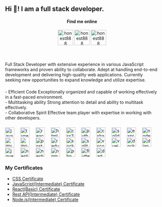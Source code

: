 <h2 align="left">Hi 👋! I am a full stack developer.</h2>

<h4 align="center">Find me online</h5>
<div align="center">
  <a href="https://discordapp.com/users/1174154977036476496" target="blank" sytle="margin-right:-4px;" ><img align="center" src="https://uxwing.com/wp-content/themes/uxwing/download/brands-and-social-media/discord-round-color-icon.png"" alt="honest888" height="50px" width="50px"/></a>
  <a href="https://t.me/ym9641" target="blank"><img align="center" src="https://cdn3.iconfinder.com/data/icons/social-icons-33/512/Telegram-512.png" alt="honest888" height="50px" width="50px" /></a>
  <a href="https://wa.me/12295501338" target="blank"><img align="center" src="https://cdn0.iconfinder.com/data/icons/social-circle-3/72/Whatsapp-512.png" alt="honest888" height="50px" width="50px" /></a>
<!--   <a href="https://join.skype.com/invite/ORViDdbMeCnR" target="blank"><img align="center" src="https://cdn1.iconfinder.com/data/icons/social-icon-1-1/512/social_style_1_skype-512.png" alt="hoenst888" height="50px" width="50px"/></a> -->
<div>

###

<br clear="both">

<p align="left">Full Stack Developer with extensive experience in various JavaScript frameworks and proven ability to collaborate. Adept at handling end-to-end development and delivering high-quality web applications. Currently seeking new opportunities to expand knowledge and utilize expertise.</p>

###

<p align="left">- Efficient Code Exceptionally organized and capable of working effectively in a fast-paced environment. <br>- Multitasking ability Strong attention to detail and ability to multitask effectively.<br>- Collaborative Spirit Effective team player with expertise in working with other developers.</p>

###

<div align="left">
  <img src="https://cdn.jsdelivr.net/gh/devicons/devicon/icons/javascript/javascript-original.svg" height="30" alt="javascript logo"  />
  <img width="12" />
  <img src="https://cdn.jsdelivr.net/gh/devicons/devicon/icons/typescript/typescript-original.svg" height="30" alt="typescript logo"  />
  <img width="12" />
  <img src="https://cdn.jsdelivr.net/gh/devicons/devicon/icons/react/react-original.svg" height="30" alt="react logo"  />
  <img width="12" />
  <img src="https://cdn.jsdelivr.net/gh/devicons/devicon/icons/html5/html5-original.svg" height="30" alt="html5 logo"  />
  <img width="12" />
  <img src="https://cdn.jsdelivr.net/gh/devicons/devicon/icons/css3/css3-original.svg" height="30" alt="css3 logo"  />
  <img width="12" />
  <img src="https://cdn.jsdelivr.net/gh/devicons/devicon/icons/python/python-original.svg" height="30" alt="python logo"  />
  <img width="12" />
  <img src="https://cdn.jsdelivr.net/gh/devicons/devicon/icons/csharp/csharp-original.svg" height="30" alt="csharp logo"  />
  <img width="12" />
  <img src="https://skillicons.dev/icons?i=solidity" height="30" alt="solidity logo"  />
  <img width="12" />
  <img src="https://skillicons.dev/icons?i=express" height="30" alt="express logo"  />
  <img width="12" />
  <img src="https://cdn.jsdelivr.net/gh/devicons/devicon/icons/nodejs/nodejs-original.svg" height="30" alt="nodejs logo"  />
  <img width="12" />
  <img src="https://skillicons.dev/icons?i=mysql" height="30" alt="mysql logo"  />
  <img width="12" />
  <img src="https://skillicons.dev/icons?i=mongodb" height="30" alt="mongodb logo"  />
  <img width="12" />
  <img src="https://cdn.simpleicons.org/postgresql/4169E1" height="30" alt="postgresql logo"  />
  <img width="12" />
  <img src="https://cdn.jsdelivr.net/gh/devicons/devicon/icons/redux/redux-original.svg" height="30" alt="redux logo"  />
  <img width="12" />
  <img src="https://cdn.jsdelivr.net/gh/devicons/devicon/icons/socketio/socketio-original.svg" height="30" alt="socketio logo"  />
  <img width="12" />
  <img src="https://cdn.jsdelivr.net/gh/devicons/devicon/icons/sqlite/sqlite-original.svg" height="30" alt="sqlite logo"  />
  <img width="12" />
  <img src="https://cdn.jsdelivr.net/gh/devicons/devicon/icons/vscode/vscode-original.svg" height="30" alt="vscode logo"  />
  <img width="12" />
  <img src="https://cdn.simpleicons.org/vuedotjs/4FC08D" height="30" alt="vuejs logo"  />
  <img width="12" />
  <img src="https://cdn.simpleicons.org/docker/2496ED" height="30" alt="docker logo"  />
  <img width="12" />
  <img src="https://cdn.simpleicons.org/django/092E20" height="30" alt="django logo"  />
  <img width="12" />
  <img src="https://cdn.simpleicons.org/jquery/0769AD" height="30" alt="jquery logo"  />
  <img width="12" />
  <img src="https://cdn.simpleicons.org/nestjs/E0234E" height="30" alt="nestjs logo"  />
  <img width="12" />
  <img src="https://cdn.simpleicons.org/nextdotjs/000000" height="30" alt="nextjs logo"  />
  <img width="12" />
  <img src="https://cdn.simpleicons.org/npm/CB3837" height="30" alt="npm logo"  />
  <img width="12" />
  <img src="https://cdn.simpleicons.org/php/777BB4" height="30" alt="php logo"  />
  <img width="12" />
  <img src="https://skillicons.dev/icons?i=flutter" height="30" alt="flutter logo"  />
  <img width="12" />
  <img src="https://skillicons.dev/icons?i=dart" height="30" alt="dart logo"  />
</div>

###



###

<h3 align="left">My Certificates</h3>
<ul align="left">
  <li>
    <a href="http://email.postmaster.hackerrankmail.com/c/eJxskc_OmzAQxJ_GHKP1-v-BQyXEa6DFXhIEhMgYpX37ylT9lOrrkZ0fM57d1AZrCRtupQ1SK-0lNo820RQokIbgozLko3VWOm395MikKTZzi4AKPDgZACTe0BtW1iflVCQYtdDw2o-y0VE43x4UF86ZnstG83qL-9as7aOUl1A_BPYC-_f7_UFVQmBf4SFzmjPHUr_LUDLFRag-7s_CP4tQ3QUV3l4rFR6kCmpAtNLIAALtH89hTkJ1H-OFfwnVgeFoFaAn4_UYRprUBIZTsIzOKwwBLWMwAu2_KZddjfqrnOc1ghhHAMugIYAzzmiYpAxMYA0mQwJt2YXqavVDoKntTe1v_r8Bg33kXOZpjlT4uAbJRefqVUaw1aI_yzZsnOaz_qA6rg-qpK3CsZ858iV8X9QXFWl70Xx_Xtwjx-FY5nU9ho_wJrcr3_mZAoCVQWi4f92ytN-9fwcAAP__B-27MA">CSS Certificate</a>
  </li>
  <li>
    <a href="http://email.postmaster.hackerrankmail.com/c/eJxskdHOnCAQhZ8GLzfMAANceNHE-BoGYdw16rpBzLZv32DTP9v8vXTO5zmcmdR6ooANt0AetLLS2-bRjiqNjtlKJpYkR-eiRwoWtIakgZq5RYlKOmnBKwf2BilKyzZpsJIjeqHlaz_KFo7C-fYIceGcw3PZwrze4r41a_so5SXUD4G9wP79fn9QlRDYV3jInObMsdTvMpQc4iJUH_dn4Z9FqO6CCm-vNRQeQHk1IBIY8FIg_fEc5iRU9zFe-JdQnTQcSUl0wTg9-jFMapKGkydG6xR6j8TojUD6N-Wyq1F_lfO8RtYSTJZ90KPVU_JjpGA8KNAOJ5lqctmF6mr1Q6Cp7U3tb_6_AYN95FzmaY6h8HENJglEzhkDGKpFf5Zt2DjNZ_1BdVwfVEmqwrGfOfIlfF_UFxXD9grz_XlxjxyHY5nX9Rg-wpvcrnznZ_JSEtT73r9uWdrv3r8DAAD__8WwuvI">JavaScript(Intermediate) Certificate</a>
  </li>
  <li>
    <a href="http://email.postmaster.hackerrankmail.com/c/eJxskdHOnCAQhZ8GLzcwAygXXjQxvobBYdgl6rpBzLZv32DTP9v8vWTOxzmcIfTOWg8N98o6pTUq0zaP3s5dNGRVGyNoKQ3NQIE56IAUqZub1IMElJ1sQSmn2ps3CjRoQKNDjEoKLV_7UTZ_FM63h6eFc_bPZfNpvdG-NWv_KOUl8IeAUcD4fr8_qEoIGCs8ZQ4pM5V6LlPJnhaBI-3Pwj-LwOGCCm-v1ReeFDqcAKwyykkB9o_nlILA4WO88C-BgzRMFiV03nR6drOPGKXh4CxD2yE4B5bBGQH235TLrkb9Vc7zGrXKah-QFLXeOXYzaklWdZ6jwk51AmzZBQ61-iHA1Pam9jf_34CBkTiXFBP5wsc1kG1k49gGlL5ajGfZpo1DOusFHLg-qJK2Csd-ZuJL-L6oL4r89vLp_ry4R6bpWNK6HtNHeJP7le_8DE5Kq5zQ8v71l6X_7v07AAD__4P_vCI">React(Basic) Certificate</a>
  </li>
  <li>
    <a href="http://email.postmaster.hackerrankmail.com/c/eJxskd_OnCAQxZ8GLzcwMOhceNHE-BqGP8OuUdcNYrZ9-wabftnm6yVzfpzDGWJP1jpouFeWlGmNaal59CQVOUAngwlIxiq0xmirOpBWpZiauQcJWnayk1YqRTdWGFxSRqfkGToWRr72o2zuKJxvDxcWztk9l83N6y3sW7P2j1JeQv8QMAoY3-_3B1UJAWOFp8xxzhxKPZepZBcWocewPwv_LEIPF1R4e62u8KQ06QnAKlQkBdg_ntMchR4-xgv_EnqQyMFqCZ3DznjyLukkkSNZhrbTQASWgVCA_TflsqtRf5XzvEYmIVGLJiI48qRU9D5F33piyZE6AbbsQg-1-iEAa3us_fH_G0AYA-cypzm4wsc1YMXeJAT01Q_1eJZt2jjOZ72gB64PqqStwrGfOfAlfF_UFxXc9nLz_XlxjxymY5nX9Zg-wpvcr3znZyQprSJh5P3rL0v_3ft3AAAA__8Tvrvq">Rest API(Intermediate) Certificate</a>
  </li>
  <li>
    <a href="http://email.postmaster.hackerrankmail.com/c/eJxskdHOnCAQhZ8GLzcwwCAXXjQxvobBYdg16rpBzLZv32DTP9v8vWTOxzmcIXYeMUDDnUKvjHMtYvPokiUKkBIE1sZOUpE3VoKyjpxko5u5AwlatrKVaJ3B25RcAKON4cSEQMLI136ULRyF8-0RaOGcw3PZwrzeaN-atXuU8hL6h4BBwPB-vz-oSggYKjxmjnNmKvVcxpIDLUIPtD8L_yxC9xdUeHutofCotNcjACqrvBSAfzzHOQrdf4wX_iV0Ly0TagltsK2Z_BSSTtJy9MjgWg3eAzJ4KwD_TbnsatRf5TyvUUwwWSc1MSYHbCL7NsUI6JRBZWpy2YXua_VDgK3tbe1v_78BCwNxLnOaKRQ-roECS6jIO9W21WI4yzZuHOezXtA91wdVEqtw7GcmvoTvi_qiKGyvMN-fF_fINB7LvK7H-BHe5G7lOz-jlxKVF0bev_6ydN-9fwcAAP__Gxm7rg">Node.js(Intermediate) Certificate</a>
  </li>
</ul>
